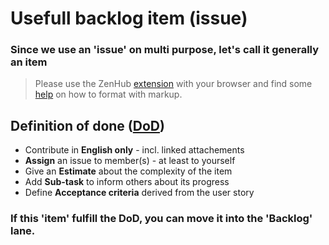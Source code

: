 # Usefull backlog item (issue)

### Since we use an 'issue' on multi purpose, let's call it generally an **item**

> Please use the ZenHub [extension](https://www.zenhub.com/extension) with your browser and find some [help](https://help.github.com/categories/writing-on-github) on how to format with markup.

## Definition of done ([DoD](https://agilepainrelief.com/notesfromatooluser/2017/05/definition-of-done-vs-user-stories-vs-acceptance-criteria.html#.Wd28ARO0PUI))
- Contribute in **English only** - incl. linked attachements
- **Assign** an issue to member(s) - at least to yourself
- Give an **Estimate** about the complexity of the item
- Add **Sub-task** to inform others about its progress
- Define **Acceptance criteria** derived from the user story

### If this 'item' fulfill the DoD, you can move it into the 'Backlog' lane.
